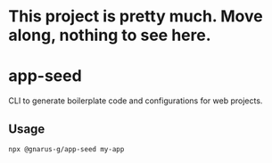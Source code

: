 # This project is pretty much. Move along, nothing to see here.

# app-seed
CLI to generate boilerplate code and configurations for web projects.

## Usage
```bash
npx @gnarus-g/app-seed my-app
```
